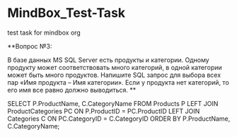 # MindBox_Test-Task
 test task for mindbox org

**Вопрос №3: 

В базе данных MS SQL Server есть продукты и категории. Одному продукту может соответствовать много категорий, в одной категории может быть много продуктов. Напишите SQL запрос для выбора всех пар «Имя продукта – Имя категории». Если у продукта нет категорий, то его имя все равно должно выводиться.
**

SELECT 
    P.ProductName,
    C.CategoryName
FROM 
    Products P
LEFT JOIN 
    ProductCategories PC ON P.ProductID = PC.ProductID
LEFT JOIN 
    Categories C ON PC.CategoryID = C.CategoryID
ORDER BY 
    P.ProductName, C.CategoryName;
